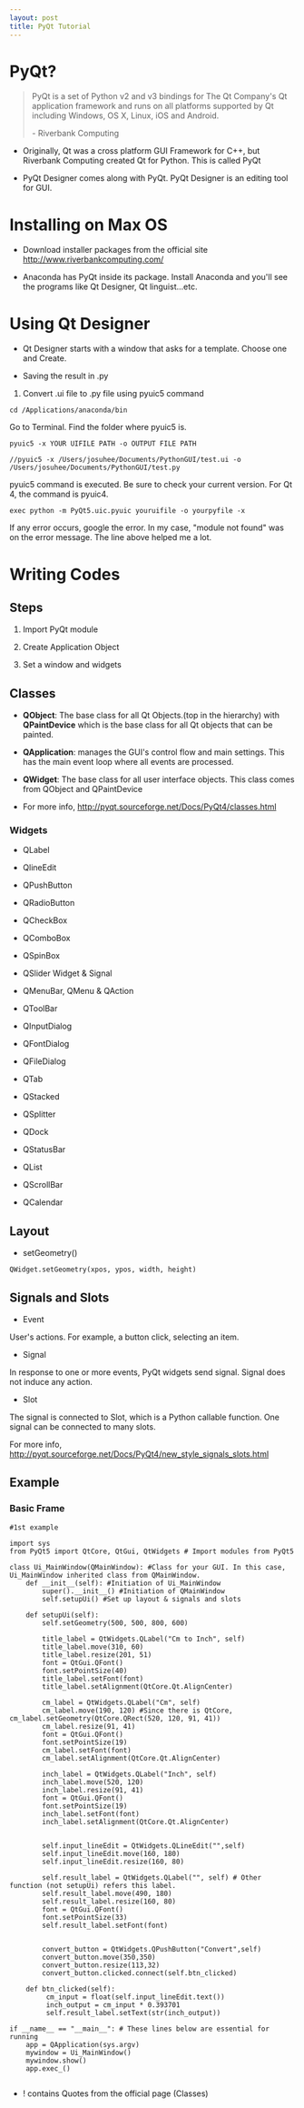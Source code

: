 ```yaml
---
layout: post
title: PyQt Tutorial
---
```


# PyQt?

>PyQt is a set of Python v2 and v3 bindings for The Qt Company's Qt application framework and runs on all platforms supported by Qt including Windows, OS X, Linux, iOS and Android. 
>
> \- Riverbank Computing
> 

- Originally, Qt was a cross platform GUI Framework for C++, but Riverbank Computing created Qt for Python. This is called PyQt

- PyQt Designer comes along with PyQt. PyQt Designer is an editing tool for GUI.


# Installing on Max OS

- Download installer packages from the official site http://www.riverbankcomputing.com/

- Anaconda has PyQt inside its package. Install Anaconda and you'll see the programs like Qt Designer, Qt linguist...etc.


# Using Qt Designer

- Qt Designer starts with a window that asks for a template. Choose one and Create.

- Saving the result in .py

1. Convert .ui file to .py file using pyuic5 command

```
cd /Applications/anaconda/bin 
```
Go to Terminal. Find the folder where pyuic5 is.

```
pyuic5 -x YOUR UIFILE PATH -o OUTPUT FILE PATH

//pyuic5 -x /Users/josuhee/Documents/PythonGUI/test.ui -o /Users/josuhee/Documents/PythonGUI/test.py  
```
pyuic5 command is executed. Be sure to check your current version. For Qt 4, the command is pyuic4.


```
exec python -m PyQt5.uic.pyuic youruifile -o yourpyfile -x
```
If any error occurs, google the error. In my case, "module not found" was on the error message. The line above helped me a lot.



 



# Writing Codes

## Steps

1. Import PyQt module

2. Create Application Object

3. Set a window and widgets


## Classes

- **QObject**: The base class for all Qt Objects.(top in the hierarchy) with **QPaintDevice** which is the base class for all Qt objects that can be painted.

- **QApplication**: manages the GUI's control flow and main settings. This has the main event loop where all events are processed.

- **QWidget**: The base class for all user interface objects. This class comes from QObject and QPaintDevice

- For more info, http://pyqt.sourceforge.net/Docs/PyQt4/classes.html



### Widgets


- QLabel

- QlineEdit

- QPushButton

- QRadioButton

- QCheckBox

- QComboBox

- QSpinBox

- QSlider Widget & Signal

- QMenuBar, QMenu & QAction

- QToolBar

- QInputDialog

- QFontDialog

- QFileDialog

- QTab

- QStacked

- QSplitter

- QDock

- QStatusBar

- QList

- QScrollBar

- QCalendar



## Layout

- setGeometry()

```
QWidget.setGeometry(xpos, ypos, width, height)
```
## Signals and Slots

- Event

User's actions. For example, a button click, selecting an item.

- Signal

In response to one or more events, PyQt widgets send signal.
Signal does not induce any action.

- Slot

The signal is connected to Slot, which is a Python callable function.
One signal can be connected to many slots. 

For more info, http://pyqt.sourceforge.net/Docs/PyQt4/new_style_signals_slots.html

## Example

### Basic Frame

```
#1st example

import sys
from PyQt5 import QtCore, QtGui, QtWidgets # Import modules from PyQt5

class Ui_MainWindow(QMainWindow): #Class for your GUI. In this case, Ui_MainWindow inherited class from QMainWindow.
    def __init__(self): #Initiation of Ui_MainWindow
        super().__init__() #Initiation of QMainWindow
        self.setupUi() #Set up layout & signals and slots
        
    def setupUi(self):
        self.setGeometry(500, 500, 800, 600)
        
        title_label = QtWidgets.QLabel("Cm to Inch", self)
        title_label.move(310, 60)
        title_label.resize(201, 51)
        font = QtGui.QFont()
        font.setPointSize(40)
        title_label.setFont(font)
        title_label.setAlignment(QtCore.Qt.AlignCenter)
        
        cm_label = QtWidgets.QLabel("Cm", self)
        cm_label.move(190, 120) #Since there is QtCore, cm_label.setGeometry(QtCore.QRect(520, 120, 91, 41))
        cm_label.resize(91, 41)
        font = QtGui.QFont()
        font.setPointSize(19)
        cm_label.setFont(font)
        cm_label.setAlignment(QtCore.Qt.AlignCenter)
        
        inch_label = QtWidgets.QLabel("Inch", self)
        inch_label.move(520, 120)
        inch_label.resize(91, 41)
        font = QtGui.QFont()
        font.setPointSize(19)
        inch_label.setFont(font)
        inch_label.setAlignment(QtCore.Qt.AlignCenter)
        
        
        self.input_lineEdit = QtWidgets.QLineEdit("",self)
        self.input_lineEdit.move(160, 180)
        self.input_lineEdit.resize(160, 80)
        
        self.result_label = QtWidgets.QLabel("", self) # Other function (not setupUi) refers this label. 
        self.result_label.move(490, 180)
        self.result_label.resize(160, 80)
        font = QtGui.QFont()
        font.setPointSize(33)
        self.result_label.setFont(font)
        
        
        convert_button = QtWidgets.QPushButton("Convert",self)
        convert_button.move(350,350)
        convert_button.resize(113,32)
        convert_button.clicked.connect(self.btn_clicked)
		
	def btn_clicked(self):
		 cm_input = float(self.input_lineEdit.text())
		 inch_output = cm_input * 0.393701
		 self.result_label.setText(str(inch_output))
   
if __name__ == "__main__": # These lines below are essential for running 
    app = QApplication(sys.argv)
    mywindow = Ui_MainWindow()
    mywindow.show()
    app.exec_() 
        

```



- ! contains Quotes from the official page (Classes)


